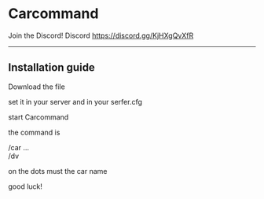 # Carcommand

Join the Discord!
Discord https://discord.gg/KjHXgQvXfR

--------------------------------------------------------
## Installation guide

Download the file

set it in your server
and in your serfer.cfg

start Carcommand

the command is 

/car ...                                                        
/dv

on the dots must the car name

good luck!

